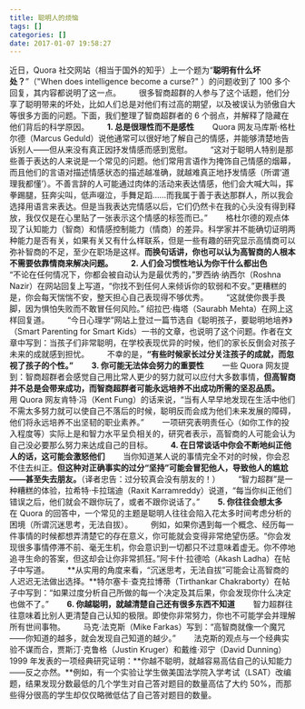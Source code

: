 ```yaml
---
title: 聪明人的烦恼
tags: []
categories: []
date: 2017-01-07 19:58:27
---
```


近日，Quora 社交网站（相当于国外的知乎）上一个题为“**聪明有什么坏处？**”（"When does intelligence become a curse?" ）的问题收到了 100 多个回复，其内容都说明了这一点。
　　很多智商超群的人参与了这个话题，他们分享了聪明带来的坏处，比如人们总是对他们有过高的期望，以及被误认为骄傲自大等很多方面的问题。下面，我们整理了智商超群者的 6 个弱点，并解释了隐藏在他们背后的科学原因。
　　**1. 总是很理性而不是感性**
　　Quora 网友马库斯·格杜尔德（Marcus Geduld）说他通常可以很好地了解自己的情感，并能够清楚地告诉别人——但从来没有真正因抒发情感而感到宽慰。
　　“这对于聪明人特别是那些善于表达的人来说是一个常见的问题。他们常用言语作为掩饰自己情感的烟幕，而且他们的言语对描述情感状态的描述越准确，就越难真正地抒发情感（所谓‘道理我都懂’）。不善言辞的人可能通过肉体的活动来表达情感，他们会大喊大叫，挥拳踢腿，狂奔尖叫，低声啜泣，手舞足蹈……而我属于善于表达那群人，所以我会选择用语言来表达。但是当我表达完情感以后，它们仍然卡在我的心头没有得到释放，我仅仅是在心里贴了一张表示这个情感的标签而已。”
　　格杜尔德的观点体现了认知能力（智商）和情感控制能力（情商）的差异。科学家并不能确切证明两种能力是否有关，如果有关又有什么样联系，但是一些有趣的研究显示高情商可以弥补智商的不足，至少在职场是这样。**而换句话讲，你也可以认为高智商的人根本不需要依靠情商来解决问题。**
　　**2. 人们会习惯性地认为你干什么都出色**
　　“不论在任何情况下，你都会被自动认为是最优秀的，”罗西纳·纳西尔（Roshna Nazir）在网站回复上写道，“你找不到任何人来倾诉你的软弱和不安。”更糟糕的是，你会每天惴惴不安，整天担心自己表现得不够优秀。
　　“这就使你畏手畏脚，因为惧怕失败而不敢冒任何风险。” 绍拉巴·梅塔（Saurabh Mehta）在网上这样回复道。
　　“今日心理学”网站上登过一篇节选自《聪明孩子，要聪明地培养》（Smart Parenting for Smart Kids）一书的文章，也说明了这个问题。作者在文章中写到：当孩子们非常聪明，在学校表现优异的时候，他们的家长反倒会对孩子未来的成就感到担忧。
　　不幸的是，**“有些时候家长过分关注孩子的成就，而忽视了孩子的个性。”**
　　**3. 你可能无法体会努力的重要性**
　　一些 Quora 网友提到：智商超群者会感觉自己用比常人更少的努力就可以应付大多数事情，**但高智商并不总是会带来成功，而智商超群者可能永远培养不出成功所需的坚忍品质。**
　　用 Quora 网友肯特·冯（Kent Fung）的话来说，“当有人早早地发现在生活中他们不需太多努力就可以使自己不落后的时候，聪明反而会成为他们未来发展的障碍，他们将永远培养不出坚韧的职业素养。”
　　一项研究表明责任心（如你工作的投入程度等）实际上是和智力水平呈负相关的，研究者表示，高智商的人可能会认为自己没必要那么努力来达成自己的目标。
　　**4. 在日常谈话中你会不断地纠正他人的话，这可能会激怒他们**
　　当你知道某人说的事情完全不对的时候，你会忍不住去纠正。**但这种对正确事实的过分“坚持”可能会冒犯他人，导致他人的尴尬——甚至失去朋友。**（译者忠告：过分较真会没有朋友的！）
　　“智力超群”是一种糟糕的体验，拉希特·卡拉瑞迪（Raxit Karramreddy）说道，“每当你纠正他们错误之后，他们就会不跟你玩了，或者不跟你说话了。”
　　**5. 你往往会想太多**
　　在 Quora 的回答中，一个常见的主题是聪明人往往会陷入花太多时间考虑分析的困境（所谓沉迷思考，无法自拔）。
　　例如，如果你遇到每一个概念、经历每一件事情的时候都想弄清楚它的存在意义，你可能就会变得非常绝望伤感。“你会发现很多事情停滞不前、毫无生机，你会意识到一切都只不过意味着虚无。你不停地追寻生命的答案，但这却会让你非常抓狂。”阿卡什·拉德哈（Akash Ladha）在帖子中写道。
　　**从实用的角度来看，“沉迷思考，无法自拔”可能会让高智商的人迟迟无法做出选择。**特尔塞卡·查克拉博蒂（Tirthankar Chakraborty）在帖子中写到：“如果过度分析自己所做的每一个决定及其后果，你会发现你什么决定也做不了。”
　　**6. 你越聪明，就越清楚自己还有很多东西不知道**
　　智力超群往往意味着比别人更清楚自己认知的极限。即使你非常努力，你也不可能学会并理解所有世间事物。
　　马克·法克斯（Mike Farkas）写到：“高智商就像一个魔咒——你知道的越多，就会发现自己知道的越少。”
　　法克斯的观点与一个经典实验不谋而合，贾斯汀·克鲁格（Justin Kruger）和戴维·邓宁（David Dunning）1999 年发表的一项经典研究证明：**你越不聪明，就越容易高估自己的认知能力——反之亦然。**例如，有一个实验让学生做美国法学院入学考试（LSAT）改编题，结果发现分数最低的几个学生对自己答对题目的数量高估了大约 50%，而那些得分很高的学生却仅仅略微低估了自己答对题目的数量。